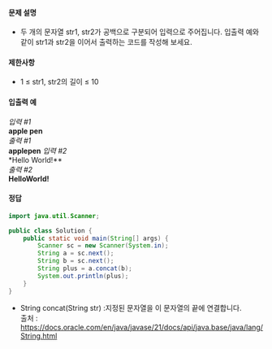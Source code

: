 #### 문제 설명
- 두 개의 문자열 str1, str2가 공백으로 구분되어 입력으로 주어집니다. 입출력 예와 같이 str1과 str2을 이어서 출력하는 코드를 작성해 보세요.

#### 제한사항
- 1 ≤ str1, str2의 길이 ≤ 10
  
#### 입출력 예<br>
*입력 #1*<br>
**apple pen**<br>
*출력 #1*<br>
**applepen**
*입력 #2*<br>
*Hello World!**<br>
*출력 #2*<br>
**HelloWorld!**

#### 정답
```java
import java.util.Scanner;

public class Solution {
    public static void main(String[] args) {
        Scanner sc = new Scanner(System.in);
        String a = sc.next();
        String b = sc.next();
        String plus = a.concat(b);
        System.out.println(plus);
    }
}
```

- String concat(String str) :지정된 문자열을 이 문자열의 끝에 연결합니다. <br>
출처 : https://docs.oracle.com/en/java/javase/21/docs/api/java.base/java/lang/String.html
